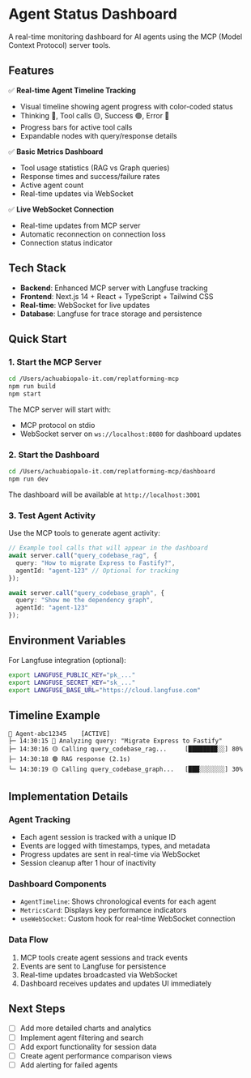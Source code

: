 # Agent Status Dashboard

A real-time monitoring dashboard for AI agents using the MCP (Model Context Protocol) server tools.

## Features

✅ **Real-time Agent Timeline Tracking**
- Visual timeline showing agent progress with color-coded status
- Thinking 🔵, Tool calls 🟡, Success 🟢, Error 🔴
- Progress bars for active tool calls  
- Expandable nodes with query/response details

✅ **Basic Metrics Dashboard**
- Tool usage statistics (RAG vs Graph queries)
- Response times and success/failure rates
- Active agent count
- Real-time updates via WebSocket

✅ **Live WebSocket Connection**
- Real-time updates from MCP server
- Automatic reconnection on connection loss
- Connection status indicator

## Tech Stack

- **Backend**: Enhanced MCP server with Langfuse tracking
- **Frontend**: Next.js 14 + React + TypeScript + Tailwind CSS
- **Real-time**: WebSocket for live updates  
- **Database**: Langfuse for trace storage and persistence

## Quick Start

### 1. Start the MCP Server
```bash
cd /Users/achuabiopalo-it.com/replatforming-mcp
npm run build
npm start
```

The MCP server will start with:
- MCP protocol on stdio 
- WebSocket server on `ws://localhost:8080` for dashboard updates

### 2. Start the Dashboard
```bash
cd /Users/achuabiopalo-it.com/replatforming-mcp/dashboard
npm run dev
```

The dashboard will be available at `http://localhost:3001`

### 3. Test Agent Activity

Use the MCP tools to generate agent activity:

```typescript
// Example tool calls that will appear in the dashboard
await server.call("query_codebase_rag", { 
  query: "How to migrate Express to Fastify?",
  agentId: "agent-123" // Optional for tracking
});

await server.call("query_codebase_graph", { 
  query: "Show me the dependency graph",
  agentId: "agent-123"
});
```

## Environment Variables

For Langfuse integration (optional):

```bash
export LANGFUSE_PUBLIC_KEY="pk_..."
export LANGFUSE_SECRET_KEY="sk_..."
export LANGFUSE_BASE_URL="https://cloud.langfuse.com"
```

## Timeline Example

```
🤖 Agent-abc12345    [ACTIVE]
├─ 14:30:15 🔵 Analyzing query: "Migrate Express to Fastify"
├─ 14:30:16 🟡 Calling query_codebase_rag...     [████████░░] 80%
├─ 14:30:18 🟢 RAG response (2.1s)
└─ 14:30:19 🟡 Calling query_codebase_graph...   [███░░░░░░░] 30%
```

## Implementation Details

### Agent Tracking
- Each agent session is tracked with a unique ID
- Events are logged with timestamps, types, and metadata
- Progress updates are sent in real-time via WebSocket
- Session cleanup after 1 hour of inactivity

### Dashboard Components
- `AgentTimeline`: Shows chronological events for each agent
- `MetricsCard`: Displays key performance indicators  
- `useWebSocket`: Custom hook for real-time WebSocket connection

### Data Flow
1. MCP tools create agent sessions and track events
2. Events are sent to Langfuse for persistence
3. Real-time updates broadcasted via WebSocket
4. Dashboard receives updates and updates UI immediately

## Next Steps

- [ ] Add more detailed charts and analytics
- [ ] Implement agent filtering and search
- [ ] Add export functionality for session data
- [ ] Create agent performance comparison views
- [ ] Add alerting for failed agents
